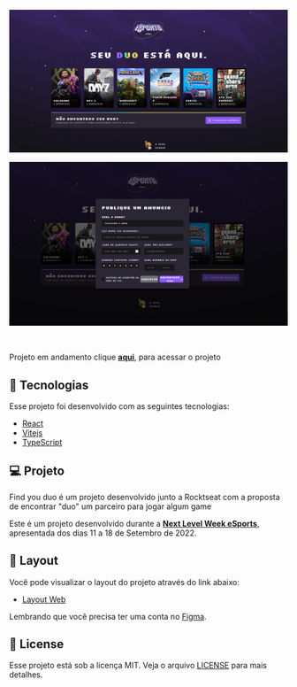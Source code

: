

<p align="center">
    <img alt="Find you Duo." src="assets/landing.png" />

</p>

<p align="center">
    <img alt="Find you Duo." src="assets/Forms.PNG" />

</p>



<br>

Projeto em andamento clique **[aqui](https://nlw-esport-duo.vercel.app/)**, para acessar o projeto 
## 🧪 Tecnologias

Esse projeto foi desenvolvido com as seguintes tecnologias:

- [React](https://reactjs.org)
- [Vitejs](https://vitejs.dev/)
- [TypeScript](https://www.typescriptlang.org/)


## 💻 Projeto

Find you duo é um projeto desenvolvido junto a Rocktseat com a proposta de encontrar "duo" um parceiro para jogar algum game

Este é um projeto desenvolvido durante a **[Next Level Week eSports](https://nlw-esport-duo.vercel.app/)**, apresentada dos dias 11 a 18 de Setembro de 2022.



## 🔖 Layout

Você pode visualizar o layout do projeto através do link abaixo:

- [Layout Web](https://www.figma.com/community/file/1150897317533332617) 

Lembrando que você precisa ter uma conta no [Figma](http://figma.com/).

## 📝 License

Esse projeto está sob a licença MIT. Veja o arquivo [LICENSE](LICENSE.md) para mais detalhes.

